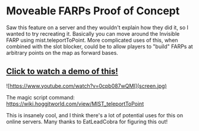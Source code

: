 # Moveable FARPs Proof of Concept

Saw this feature on a server and they wouldn't explain how they did it, so I wanted to try recreating it. Basically you can move around the Invisible FARP using mist.teleportToPoint. More complicated uses of this, when combined with the slot blocker, could be to allow players to "build" FARPs at arbitrary points on the map as forward bases.

## [Click to watch a demo of this!](https://www.youtube.com/watch?v=0cpb087wQMI)

![https://www.youtube.com/watch?v=0cpb087wQMI](screen.jpg)

The magic script command:
https://wiki.hoggitworld.com/view/MIST_teleportToPoint

This is insanely cool, and I think there's a lot of potential uses for this on online servers. Many thanks to EatLeadCobra for figuring this out!